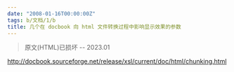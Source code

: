 ```yaml
---
date: "2008-01-16T00:00:00Z"
tags: b/文档/1/b
title: 几个在 docbook 向 html 文件转换过程中影响显示效果的参数
---
```


> 原文(HTML)已损坏
> -- 2023.01

http://docbook.sourceforge.net/release/xsl/current/doc/html/chunking.html
